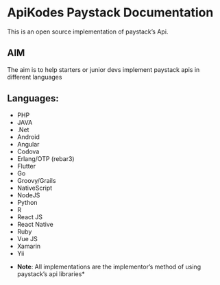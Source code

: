 
# ApiKodes Paystack Documentation 

This is an open source implementation of paystack’s Api. 

## AIM 

The aim is to help starters or junior devs implement paystack apis in different languages 

## Languages: 

- PHP
- JAVA
- .Net
- Android
- Angular 
- Codova
- Erlang/OTP (rebar3)
- Flutter
- Go
- Groovy/Grails
- NativeScript
- NodeJS
- Python
- R
- React JS
- React Native
- Ruby
- Vue JS
- Xamarin
- Yii

* **Note**: All implementations are the implementor’s method of using paystack’s api libraries*

[Documentation url]: (https://paystack.com/docs/)

[Library url]: (https://paystack.com/docs/libraries-and-plugins/libraries/) 

